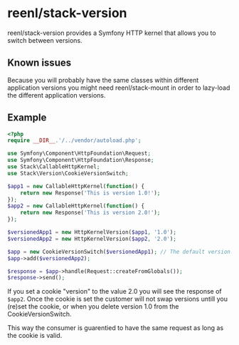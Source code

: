 # reenl/stack-version

reenl/stack-version provides a Symfony HTTP kernel that allows you to switch
between versions.

## Known issues

Because you will probably have the same classes within different application
versions you might need reenl/stack-mount in order to lazy-load the
different application versions.

## Example

```php
<?php
require __DIR__.'/../vendor/autoload.php';

use Symfony\Component\HttpFoundation\Request;
use Symfony\Component\HttpFoundation\Response;
use Stack\CallableHttpKernel;
use Stack\Version\CookieVersionSwitch;

$app1 = new CallableHttpKernel(function() {
    return new Response('This is version 1.0!');
});
$app2 = new CallableHttpKernel(function() {
    return new Response('This is version 2.0!');
});

$versionedApp1 = new HttpKernelVersion($app1, '1.0');
$versionedApp2 = new HttpKernelVersion($app2, '2.0');

$app = new CookieVersionSwitch($versionedApp1); // The default version.
$app->add($versionedApp2);

$response = $app->handle(Request::createFromGlobals());
$response->send();
```

If you set a cookie "version" to the value 2.0 you will see the response of
`$app2`. Once the cookie is set the customer will not swap versions untill you
(re)set the cookie, or when you delete version 1.0 from the CookieVersionSwitch.

This way the consumer is guarentied to have the same request as long as the
cookie is valid.

